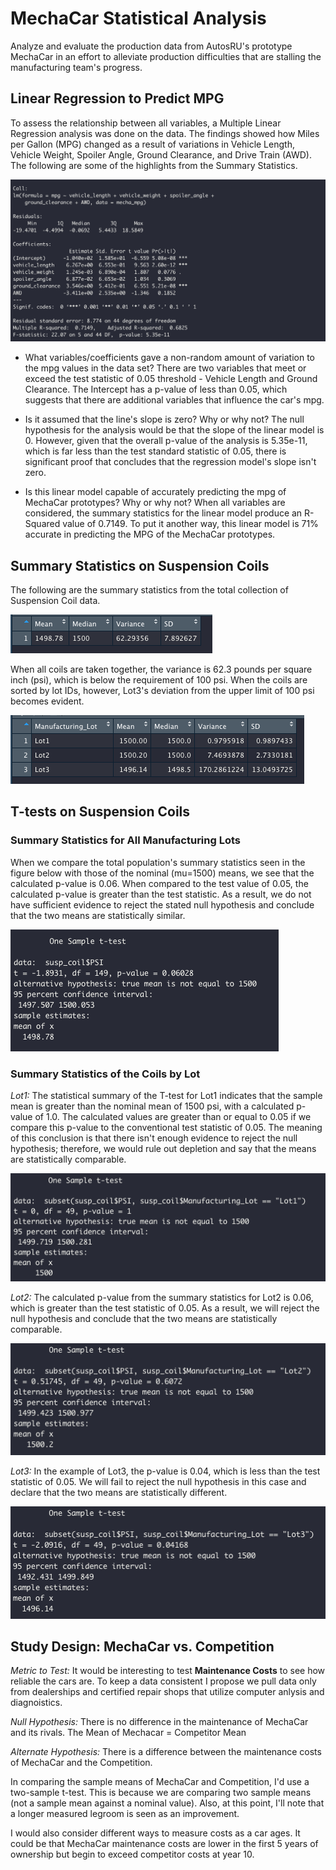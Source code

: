 # MechaCar Statistical Analysis

Analyze and evaluate the production data from AutosRU's prototype MechaCar in an effort to alleviate production difficulties that are stalling the manufacturing team's progress.

## Linear Regression to Predict MPG

To assess the relationship between all variables, a Multiple Linear Regression analysis was done on the data. The findings showed how Miles per Gallon (MPG) changed as a result of variations in Vehicle Length, Vehicle Weight, Spoiler Angle, Ground Clearance, and Drive Train (AWD). The following are some of the highlights from the Summary Statistics.

![Summary Statistics MechaCar](https://github.com/damienfranco/MechaCar_Statistical_Analysis/blob/main/images/MechaCarFig1.png)

- What variables/coefficients gave a non-random amount of variation to the mpg values in the data set? There are two variables that meet or exceed the test statistic of 0.05 threshold - Vehicle Length and Ground Clearance. The Intercept has a p-value of less than 0.05, which suggests that there are additional variables that influence the car's mpg.

- Is it assumed that the line's slope is zero? Why or why not? The null hypothesis for the analysis would be that the slope of the linear model is 0. However, given that the overall p-value of the analysis is 5.35e-11, which is far less than the test standard statistic of 0.05, there is significant proof that concludes that the regression model's slope isn't zero.

- Is this linear model capable of accurately predicting the mpg of MechaCar prototypes? Why or why not? When all variables are considered, the summary statistics for the linear model produce an R-Squared value of 0.7149. To put it another way, this linear model is 71% accurate in predicting the MPG of the MechaCar prototypes.

## Summary Statistics on Suspension Coils
The following are the summary statistics from the total collection of Suspension Coil data.


![Summary Statistics All](images/MechaCarFig2.PNG)

When all coils are taken together, the variance is 62.3 pounds per square inch (psi), which is below the requirement of 100 psi. When the coils are sorted by lot IDs, however, Lot3's deviation from the upper limit of 100 psi becomes evident.

![Summary Statistics by Lot](images/MechaCarFig3.PNG)

## T-tests on Suspension Coils

### Summary Statistics for All Manufacturing Lots
When we compare the total population's summary statistics seen in the figure below with those of the nominal (mu=1500) means, we see that the calculated p-value is 0.06. When compared to the test value of 0.05, the calculated p-value is greater than the test statistic. As a result, we do not have sufficient evidence to reject the stated null hypothesis and conclude that the two means are statistically similar. 

![T-test Summary for All Coils](images/MechaCarFig4.PNG)

### Summary Statistics of the Coils by Lot
 *Lot1:* The statistical summary of the T-test for Lot1 indicates that the sample mean is greater than the nominal mean of 1500 psi, with a calculated p-value of 1.0. The calculated values are greater than or equal to 0.05 if we compare this p-value to the conventional test statistic of 0.05. The meaning of this conclusion is that there isn't enough evidence to reject the null hypothesis; therefore, we would rule out depletion and say that the means are statistically comparable.

![T-test Summary for Lot1 Coils](images/MechaCarFig5.PNG) 

*Lot2:* The calculated p-value from the summary statistics for Lot2 is 0.06, which is greater than the test statistic of 0.05. As a result, we will reject the null hypothesis and conclude that the two means are statistically comparable.

![T-test Summary for Lot2 Coils](images/MechaCarFig6.PNG) 

*Lot3:* In the example of Lot3, the p-value is 0.04, which is less than the test statistic of 0.05. We will fail to reject the null hypothesis in this case and declare that the two means are statistically different.

![T-test Summary for Lot3 Coils](images/MechaCarFig7.PNG) 


## Study Design: MechaCar vs. Competition
*Metric to Test:* It would be interesting to test **Maintenance Costs** to see how reliable the cars are. To keep a data consistent I propose we pull data only from dealerships and certified repair shops that utilize computer anlysis and diagnoistics.

*Null Hypothesis:* There is no difference in the maintenance of MechaCar and its rivals. The Mean of Mechacar = Competitor Mean

*Alternate Hypothesis:* There is a difference between the maintenance costs of MechaCar and the Competition.

In comparing the sample means of MechaCar and Competition, I'd use a two-sample t-test. This is because we are comparing two sample means (not a sample mean against a nominal value). Also, at this point, I'll note that a longer measured legroom is seen as an improvement.

I would also consider different ways to measure costs as a car ages. It could be that MechaCar maintenance costs are lower in the first 5 years of ownership but begin to exceed competitor costs at year 10.

